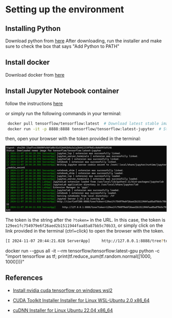 # Setting up the environment

## Installing Python
Download python from [here](https://www.python.org/downloads/)
After downloading, run the installer and make sure to check the box that says "Add Python to PATH"

## Install docker
Download docker from [here](https://www.docker.com/products/docker-desktop)

## Install Jupyter Notebook container
follow the instructions [here](https://www.tensorflow.org/install)


or simply run the following commands in your terminal:
```bash
 docker pull tensorflow/tensorflow:latest  # Download latest stable image
 docker run -it -p 8888:8888 tensorflow/tensorflow:latest-jupyter  # Start Jupyter server 
```

then, open your browser with the token provided in the terminal:

![alt text](assets/run-jupyter.png)


The token is the string after the `?token=` in the URL. In this case, the token is `129ee1fc754979e6f26aed2b1511944faa85a87bb5c70b33`, or simply click on the link provided in the terminal (ctrl+click) to open the browser with the token.

```bash
[I 2024-11-07 20:44:21.028 ServerApp]     http://127.0.0.1:8888/tree?token=129ee1fc754979e6f26aed2b1511944faa85a87bb5c70b33
```





docker run --gpus all -it --rm tensorflow/tensorflow:latest-gpu   python -c "import tensorflow as tf; print(tf.reduce_sum(tf.random.normal([1000, 1000])))"


## References
- [Install nvidia cuda tensorflow on windows wsl2](https://pradeepl.com/blog/installing-nvidia-cuda-tensorflow-on-windows-wsl2/)

- [CUDA Toolkit Installer Installer for Linux WSL-Ubuntu 2.0 x86_64](https://developer.nvidia.com/cuda-downloads?target_os=Linux&target_arch=x86_64&Distribution=WSL-Ubuntu&target_version=2.0&target_type=deb_local)

- [cuDNN Installer for Linux Ubuntu 22.04 x86_64](https://developer.nvidia.com/cudnn-downloads?target_os=Linux&target_arch=x86_64&Distribution=Ubuntu&target_version=22.04&target_type=deb_local)
